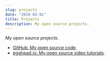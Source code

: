 ```yaml
---
slug: projects
date: "2019-03-01"
title: Projects
description: My open source projects.
---
```


_My open source projects._

- [GitHub: My open source code](https://github.com/trevordmiller).
- [egghead.io: My open source video tutorials](http://egghead.io/instructors/trevor-miller).
